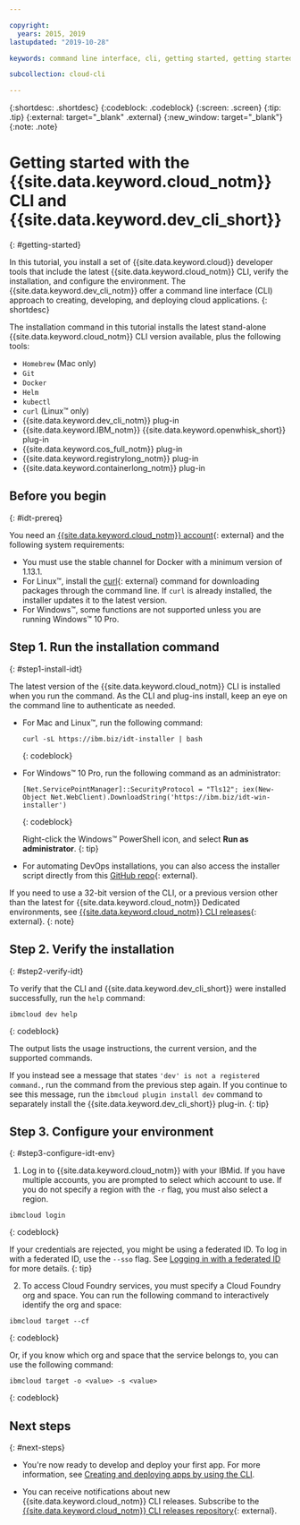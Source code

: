 ```yaml
---

copyright:
  years: 2015, 2019
lastupdated: "2019-10-28"

keywords: command line interface, cli, getting started, getting started with IBM Cloud CLI, getting started with IBM Cloud CLI and developer tools tutorial, IBM Cloud Developer Tools CLI, ibmcloud cli, download cli, ibmcloud dev, cloud cli, dev plugin, dev plug-in, cloud command line, developer tools, dev tools, install cloud cli, getting started cli

subcollection: cloud-cli

---
```


{:shortdesc: .shortdesc}
{:codeblock: .codeblock}
{:screen: .screen}
{:tip: .tip}
{:external: target="_blank" .external}
{:new_window: target="_blank"}
{:note: .note}

# Getting started with the {{site.data.keyword.cloud_notm}} CLI and {{site.data.keyword.dev_cli_short}}
{: #getting-started}

In this tutorial, you install a set of {{site.data.keyword.cloud}} developer tools that include the latest {{site.data.keyword.cloud_notm}} CLI, verify the installation, and configure the environment. The {{site.data.keyword.dev_cli_notm}} offer a command line interface (CLI) approach to creating, developing, and deploying cloud applications.
{: shortdesc}

The installation command in this tutorial installs the latest stand-alone {{site.data.keyword.cloud_notm}} CLI version available, plus the following tools:

* `Homebrew` (Mac only)
* `Git`
* `Docker`
* `Helm`
* `kubectl`
* `curl` (Linux&trade; only)
* {{site.data.keyword.dev_cli_notm}} plug-in
* {{site.data.keyword.IBM_notm}} {{site.data.keyword.openwhisk_short}} plug-in
* {{site.data.keyword.cos_full_notm}} plug-in
* {{site.data.keyword.registrylong_notm}} plug-in
* {{site.data.keyword.containerlong_notm}} plug-in

## Before you begin
{: #idt-prereq}

You need an [{{site.data.keyword.cloud_notm}} account](https://cloud.ibm.com/){: external} and the following system requirements:

* You must use the stable channel for Docker with a minimum version of 1.13.1.
* For Linux&trade;, install the [curl](https://curl.haxx.se/download.html){: external} command for downloading packages through the command line. If `curl` is already installed, the installer updates it to the latest version.
* For Windows&trade;, some functions are not supported unless you are running Windows&trade; 10 Pro.

## Step 1. Run the installation command
{: #step1-install-idt}

The latest version of the {{site.data.keyword.cloud_notm}} CLI is installed when you run the command. As the CLI and plug-ins install, keep an eye on the command line to authenticate as needed.

* For Mac and Linux&trade;, run the following command:
  ```
  curl -sL https://ibm.biz/idt-installer | bash
  ```
  {: codeblock}

* For Windows&trade; 10 Pro, run the following command as an administrator:
  ```
  [Net.ServicePointManager]::SecurityProtocol = "Tls12"; iex(New-Object Net.WebClient).DownloadString('https://ibm.biz/idt-win-installer')
  ```
  {: codeblock}

  Right-click the Windows&trade; PowerShell icon, and select **Run as administrator**.
  {: tip}

* For automating DevOps installations, you can also access the installer script directly from this [GitHub repo](https://github.com/IBM-Cloud/ibm-cloud-developer-tools){: external}.

If you need to use a 32-bit version of the CLI, or a previous version other than the latest for {{site.data.keyword.cloud_notm}} Dedicated environments, see [{{site.data.keyword.cloud_notm}} CLI releases](https://github.com/IBM-Cloud/ibm-cloud-cli-release/releases/){: external}.
{: note}

## Step 2. Verify the installation
{: #step2-verify-idt}

To verify that the CLI and {{site.data.keyword.dev_cli_short}} were installed successfully, run the `help` command:
```
ibmcloud dev help
```
{: codeblock}

The output lists the usage instructions, the current version, and the supported commands.

If you instead see a message that states `'dev' is not a registered command.`, run the command from the previous step again. If you continue to see this message, run the `ibmcloud plugin install dev` command to separately install the {{site.data.keyword.dev_cli_short}} plug-in.
{: tip}

## Step 3. Configure your environment
{: #step3-configure-idt-env}

1. Log in to {{site.data.keyword.cloud_notm}} with your IBMid. If you have multiple accounts, you are prompted to select which account to use. If you do not specify a region with the `-r` flag, you must also select a region.
  ```
  ibmcloud login
  ```
  {: codeblock}

  If your credentials are rejected, you might be using a federated ID. To log in with a federated ID, use the `--sso` flag. See [Logging in with a federated ID](/docs/iam/federated_id?topic=iam-federated_id#federated_id) for more details.
  {: tip}

2. To access Cloud Foundry services, you must specify a Cloud Foundry org and space. You can run the following command to interactively identify the org and space:
  ```
  ibmcloud target --cf
  ```
  {: codeblock}

  Or, if you know which org and space that the service belongs to, you can use the following command:
  ```
  ibmcloud target -o <value> -s <value>
  ```
  {: codeblock}

## Next steps
{: #next-steps}

* You're now ready to develop and deploy your first app. For more information, see [Creating and deploying apps by using the CLI](/docs/apps?topic=creating-apps-create-deploy-app-cli#create-deploy-app-cli).

* You can receive notifications about new {{site.data.keyword.cloud_notm}} CLI releases. Subscribe to the [{{site.data.keyword.cloud_notm}} CLI releases repository](https://github.com/IBM-Cloud/ibm-cloud-cli-release/releases/){: external}.
